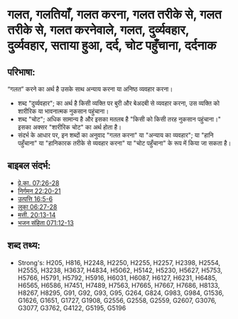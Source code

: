# गलत, गलतियाँ, गलत करना, गलत तरीके से, गलत तरीके से, गलत करनेवाले, गलत, दुर्व्यवहार, दुर्व्यवहार, सताया हुआ, दर्द, चोट पहुँचाना, दर्दनाक #

## परिभाषा: ##

“गलत” करने का अर्थ है उसके साथ अन्याय करना या अनिष्ठ व्यवहार करना।

* शब्द "दुर्व्यवहार"; का अर्थ है किसी व्यक्ति पर बुरी और बेअदबी से व्यवहार करना, उस व्यक्ति को शारीरिक या भावनात्मक नुकसान पहुंचाना।
* शब्द "चोट"; अधिक सामान्य है और इसका मतलब है "किसी को किसी तरह नुकसान पहुंचाना।" इसका अक्सर "शारीरिक चोट" का अर्थ होता है।
* संदर्भ के आधार पर, इन शब्दों का अनुवाद "गलत करना" या "अन्याय का व्यवहार"; या "हानि पहुँचाना" या "हानिकारक तरीके से व्यवहार करना" या "चोट पहुँचाना" के रूप में किया जा सकता है।

## बाइबल संदर्भ: ##

* [प्रे.का. 07:26-28](rc://hi/tn/help/act/07/26)
* [निर्गमन 22:20-21](rc://hi/tn/help/exo/22/20)
* [उत्पत्ति 16:5-6](rc://hi/tn/help/gen/16/05)
* [लूका 06:27-28](rc://hi/tn/help/luk/06/27)
* [मत्ती. 20:13-14](rc://hi/tn/help/mat/20/13)
* [भजन संहिता 071:12-13](rc://hi/tn/help/psa/071/012)

## शब्द तथ्य: ##

* Strong's: H205, H816, H2248, H2250, H2255, H2257, H2398, H2554, H2555, H3238, H3637, H4834, H5062, H5142, H5230, H5627, H5753, H5766, H5791, H5792, H5916, H6031, H6087, H6127, H6231, H6485, H6565, H6586, H7451, H7489, H7563, H7665, H7667, H7686, H8133, H8267, H8295, G91, G92, G93, G95, G264, G824, G983, G984, G1536, G1626, G1651, G1727, G1908, G2556, G2558, G2559, G2607, G3076, G3077, G3762, G4122, G5195, G5196
